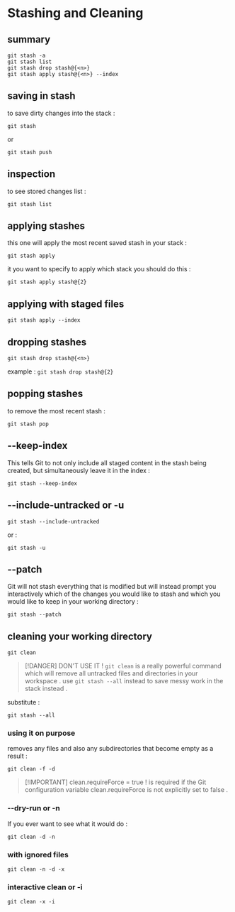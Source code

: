 # Stashing and Cleaning
## summary

```shell
git stash -a
git stash list
git stash drop stash@{<n>}
git stash apply stash@{<n>} --index
```

## saving in stash

to save dirty changes into the stack :
```shell
git stash
```
or
```shell
git stash push
```

## inspection

to see stored changes list :
```shell
git stash list
```

## applying stashes

this one will apply the most recent saved stash in your stack :
```shell
git stash apply
```

it you want to specify to apply which stack you should do this :
```shell
git stash apply stash@{2}
```

## applying with staged files

```shell
git stash apply --index
```

## dropping stashes

```shell
git stash drop stash@{<n>}
```

example : `git stash drop stash@{2}`

## popping stashes

to remove the most recent stash :
```shell
git stash pop
```

## --keep-index

This tells Git to not only include all staged content in the stash being created, but simultaneously leave it in the index :
```shell
git stash --keep-index
```

## --include-untracked or -u

```shell
git stash --include-untracked
```
or :
```shell
git stash -u
```

## --patch

Git will not stash everything that is modified but will instead prompt you interactively which of the changes you would like to stash and which you would like to keep in your working directory :
```shell
git stash --patch
```

## cleaning your working directory

```shell
git clean
```

> [!DANGER] DON'T USE IT !
> `git clean` is a really powerful command which will remove all untracked files and directories in your workspace . use `git stash --all` instead to save messy work in the stack instead . 
 
substitute :
```shell
git stash --all
```

### using it on purpose

removes any files and also any subdirectories that become empty as a result :
```shell
git clean -f -d
```

> [!IMPORTANT] clean.requireForce = true !
> is required if the Git configuration variable clean.requireForce is not explicitly set to false .
### --dry-run or -n

If you ever want to see what it would do :
```shell
git clean -d -n
```

### with ignored files

```shell
git clean -n -d -x
```

### interactive clean or -i

```shell
git clean -x -i
```















